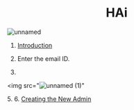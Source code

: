 <h1 align ="center"> HAi</h1>

![unnamed](https://github.com/user-attachments/assets/a57d1164-3820-4715-a610-b665b9d62e47)

1. [Introduction](https://github.com/onexrdev/portal/wiki/Introduction#introduction)
2. <p align="centr">Enter the email ID.</p>
4. <h1p1 align ="center">
<img src="![unnamed (1)](https://github.com/user-attachments/assets/64901884-fea0-4764-a74a-7d1ea0d53cc4)"</p> 
5. 
6. [Creating the New Admin](https://github.com/onexrdev/portal/wiki/OneXR-Portal#1-creating-the-new-client-admin)
